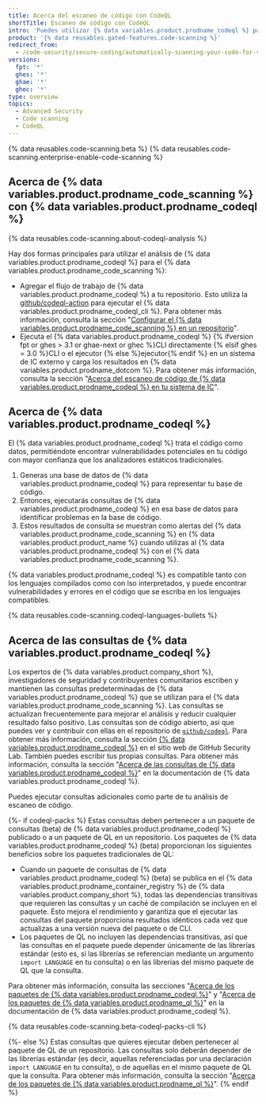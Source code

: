 ```yaml
---
title: Acerca del escaneo de código con CodeQL
shortTitle: Escaneo de código con CodeQL
intro: 'Puedes utilizar {% data variables.product.prodname_codeql %} para identificar las vulnerabilidades y errores en tu código. Los resultados se muestran como alertas del {% data variables.product.prodname_code_scanning %} en {% data variables.product.prodname_dotcom %}.'
product: '{% data reusables.gated-features.code-scanning %}'
redirect_from:
  - /code-security/secure-coding/automatically-scanning-your-code-for-vulnerabilities-and-errors/about-code-scanning-with-codeql
versions:
  fpt: '*'
  ghes: '*'
  ghae: '*'
  ghec: '*'
type: overview
topics:
  - Advanced Security
  - Code scanning
  - CodeQL
---
```


{% data reusables.code-scanning.beta %}
{% data reusables.code-scanning.enterprise-enable-code-scanning %}

## Acerca de {% data variables.product.prodname_code_scanning %} con {% data variables.product.prodname_codeql %}

{% data reusables.code-scanning.about-codeql-analysis %}

Hay dos formas principales para utilizar el análisis de {% data variables.product.prodname_codeql %} para el {% data variables.product.prodname_code_scanning %}:

- Agregar el flujo de trabajo de {% data variables.product.prodname_codeql %} a tu repositorio. Esto utiliza la [github/codeql-action](https://github.com/github/codeql-action/) para ejecutar el {% data variables.product.prodname_codeql_cli %}. Para obtener más información, consulta la sección "[Configurar el {% data variables.product.prodname_code_scanning %} en un repositorio](/code-security/secure-coding/automatically-scanning-your-code-for-vulnerabilities-and-errors/setting-up-code-scanning-for-a-repository#setting-up-code-scanning-using-actions)".
- Ejecuta el {% data variables.product.prodname_codeql %} {% ifversion fpt or ghes > 3.1 or ghae-next or ghec %}CLI directamente {% elsif ghes = 3.0 %}CLI o el ejecutor {% else %}ejecutor{% endif %} en un sistema de IC externo y carga los resultados en {% data variables.product.prodname_dotcom %}. Para obtener más información, consulta la sección "[Acerca del escaneo de código de {% data variables.product.prodname_codeql %} en tu sistema de IC](/code-security/secure-coding/using-codeql-code-scanning-with-your-existing-ci-system/about-codeql-code-scanning-in-your-ci-system)".

## Acerca de {% data variables.product.prodname_codeql %}

El {% data variables.product.prodname_codeql %} trata el código como datos, permitiéndote encontrar vulnerabilidades potenciales en tu código con mayor confianza que los analizadores estáticos tradicionales.

1. Generas una base de datos de {% data variables.product.prodname_codeql %} para representar tu base de código.
2. Entonces, ejecutarás consultas de {% data variables.product.prodname_codeql %} en esa base de datos para identificar problemas en la base de código.
3. Estos resultados de consulta se muestran como alertas del {% data variables.product.prodname_code_scanning %} en {% data variables.product.product_name %} cuando utilizas al {% data variables.product.prodname_codeql %} con el {% data variables.product.prodname_code_scanning %}.

{% data variables.product.prodname_codeql %} es compatible tanto con los lenguajes compilados como con lso interpretados, y puede encontrar vulnerabilidades y errores en el código que se escriba en los lenguajes compatibles.

{% data reusables.code-scanning.codeql-languages-bullets %}

## Acerca de las consultas de {% data variables.product.prodname_codeql %}

Los expertos de {% data variables.product.company_short %}, investigadores de seguridad y contribuyentes comunitarios escriben y mantienen las consultas predeterminadas de {% data variables.product.prodname_codeql %} que se utilizan para el {% data variables.product.prodname_code_scanning %}. Las consultas se actualizan frecuentemente para mejorar el análisis y reducir cualquier resultado falso positivo. Las consultas son de código abierto, así que puedes ver y contribuir con ellas en el repositorio de [`github/codeql`](https://github.com/github/codeql). Para obtener más información, consulta la sección [{% data variables.product.prodname_codeql %}](https://securitylab.github.com/tools/codeql) en el sitio web de GitHub Security Lab. También puedes escribir tus propias consultas. Para obtener más información, consulta la sección "[Acerca de las consultas de {% data variables.product.prodname_codeql %}](https://codeql.github.com/docs/writing-codeql-queries/about-codeql-queries/)" en la documentación de {% data variables.product.prodname_codeql %}.

Puedes ejecutar consultas adicionales como parte de tu análisis de escaneo de código.

{%- if codeql-packs %}
Estas consultas deben pertenecer a un paquete de consultas (beta) de {% data variables.product.prodname_codeql %} publicado o a un paquete de QL en un repositorio. Los paquetes de {% data variables.product.prodname_codeql %} (beta) proporcionan los siguientes beneficios sobre los paquetes tradicionales de QL:

- Cuando un paquete de consultas de {% data variables.product.prodname_codeql %} (beta) se publica en el {% data variables.product.prodname_container_registry %} de {% data variables.product.company_short %}, todas las dependencias transitivas que requieren las consultas y un caché de compilación se incluyen en el paquete. Esto mejora el rendimiento y garantiza que el ejecutar las consultas del paquete proporciona resultados idénticos cada vez que actualizas a una versión nueva del paquete o de CLI.
- Los paquetes de QL no incluyen las dependencias transitivas, así que las consultas en el paquete puede depender únicamente de las librerías estándar (esto es, si las librerías se referencian mediante un argumento `import LANGUAGE` en tu consulta) o en las librerías del mismo paquete de QL que la consulta.

Para obtener más información, consulta las secciones "[Acerca de los paquetes de {% data variables.product.prodname_codeql %}](https://codeql.github.com/docs/codeql-cli/about-codeql-packs/)" y "[Acerca de los paquetes de {% data variables.product.prodname_ql %}](https://codeql.github.com/docs/codeql-cli/about-ql-packs/)" en la documentación de {% data variables.product.prodname_codeql %}.

{% data reusables.code-scanning.beta-codeql-packs-cli %}

{%- else %}
Estas consultas que quieres ejecutar deben pertenecer al paquete de QL de un repositorio. Las consultas solo deberán depender de las librerías estándar (es decir, aquellas referenciadas por una declaración `import LANGUAGE` en tu consulta), o de aquellas en el mismo paquete de QL que la consulta. Para obtener más información, consulta la sección "[Acerca de los paquetes de {% data variables.product.prodname_ql %}](https://codeql.github.com/docs/codeql-cli/about-ql-packs/)".
{% endif %}
